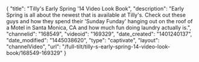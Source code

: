 {
    "title": "Tilly's Early Spring '14 Video Look Book",
    "description": "Early Spring is all about the newest that is available at Tilly's. Check out these guys and how they spend their 'Sunday Funday' hanging out on the roof of a Motel in Santa Monica, CA and how much fun doing laundry actually is.",
    "channelid": "168549",
    "videoid": "169329",
    "date_created": "1401240137",
    "date_modified": "1445038620",
    "type": "captivate",
    "layout": "channelVideo",
    "url": "\/full-tilt\/tilly-s-early-spring-14-video-look-book\/168549-169329"
}